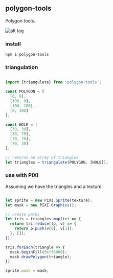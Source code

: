 ## polygon-tools

Polygon tools.

![alt tag](https://content.screencast.com/users/TimKnip/folders/Jing/media/501cc1bd-f6ef-43bc-adf5-fc7d9b6ae4f9/2017-04-22_1525.png)

### install

    npm i polygon-tools


### triangulation

```javascript

import {triangulate} from 'polygon-tools';

const POLYGON = [
  [0, 0],
  [100, 0],
  [100, 100],
  [0, 100]
];

const HOLE = [
  [30, 30],
  [30, 70],
  [70, 70],
  [70, 30]
];

// returns an array of triangles
let triangles = triangulate(POLYGON, [HOLE]);

```

### use with PIXI

Assuming we have the triangles and a texture:

```javascript

let sprite = new PIXI.Sprite(texture);
let mask = new PIXI.Graphics();

// create paths
let tris = triangles.map(tri => {
  return tri.reduce((p, v) => {
    return p.push(v[0], v[1]);
  }, []);
});

tris.forEach(triangle => {
  mask.beginFill(0xff0000);
  mask.drawPolygon(triangle);
});

sprite.mask = mask;

```

